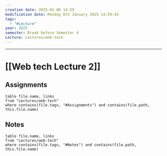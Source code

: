 ```yaml
---
creation date: 2025-01-06 14:59
modification date: Monday 6th January 2025 14:59:43
tags:
  - "#Lecture"
year: 2025
semester: Break before Semester 4
Lecture: Lectures/web-tech
---
```

---
# [[Web tech Lecture 2]]


## Assignments

 ```dataview
table file.name, links
from "Lectures/web-tech"
where contains(file.tags, "#Assignments") and contains(file.path, this.file.name)
```



## Notes


 ```dataview
table file.name, links
from "Lectures/web-tech"
where contains(file.tags, "#Notes") and contains(file.path, this.file.name)
```



